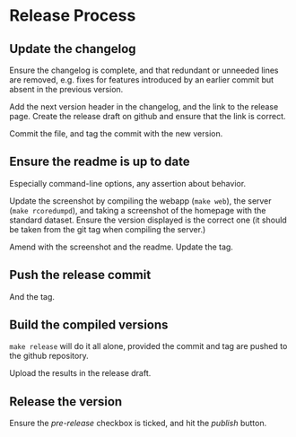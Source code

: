 # Release Process

## Update the changelog

Ensure the changelog is complete, and that redundant or unneeded lines are
removed, e.g. fixes for features introduced by an earlier commit but absent in
the previous version.

Add the next version header in the changelog, and the link to the release page.
Create the release draft on github and ensure that the link is correct.

Commit the file, and tag the commit with the new version.

## Ensure the readme is up to date

Especially command-line options, any assertion about behavior.

Update the screenshot by compiling the webapp (`make web`), the server (`make
rcoredumpd`), and taking a screenshot of the homepage with the standard
dataset. Ensure the version displayed is the correct one (it should be taken
from the git tag when compiling the server.)

Amend with the screenshot and the readme. Update the tag.

## Push the release commit

And the tag.

## Build the compiled versions

`make release` will do it all alone, provided the commit and tag are pushed to
the github repository.

Upload the results in the release draft.

## Release the version

Ensure the _pre-release_ checkbox is ticked, and hit the _publish_ button.

